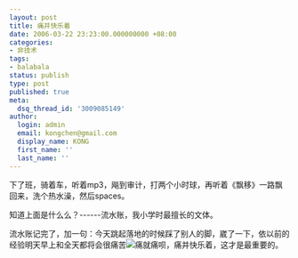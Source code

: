 ```yaml
---
layout: post
title: 痛并快乐着
date: 2006-03-22 23:23:00.000000000 +08:00
categories:
- 非技术
tags:
- balabala
status: publish
type: post
published: true
meta:
  dsq_thread_id: '3009085149'
author:
  login: admin
  email: kongchen@gmail.com
  display_name: KONG
  first_name: ''
  last_name: ''
---
```

下了班，骑着车，听着mp3，飚到审计，打两个小时球，再听着《飘移》一路飘回来，洗个热水澡，然后spaces。

知道上面是什么么？------流水账，我小学时最擅长的文体。

流水账记完了，加一句：今天跳起落地的时候踩了别人的脚，崴了一下，依以前的经验明天早上和全天都将会很痛苦![](assets/smile_eyeroll.gif)痛就痛呗，痛并快乐着，这才是最重要的。